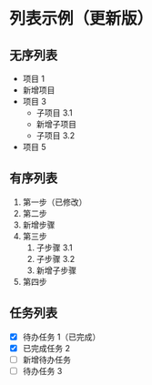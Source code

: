 # 列表示例（更新版）

## 无序列表

- 项目 1
- 新增项目
- 项目 3
  - 子项目 3.1
  - 新增子项目
  - 子项目 3.2
- 项目 5

## 有序列表

1. 第一步（已修改）
2. 第二步
3. 新增步骤
4. 第三步
   1. 子步骤 3.1
   2. 子步骤 3.2
   3. 新增子步骤
5. 第四步

## 任务列表

- [x] 待办任务 1（已完成）
- [x] 已完成任务 2
- [ ] 新增待办任务
- [ ] 待办任务 3